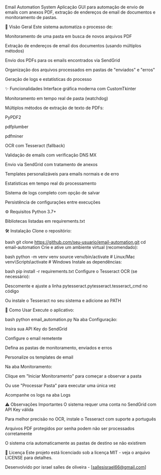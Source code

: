 Email Automation System
Aplicação GUI para automação de envio de emails com anexos PDF, extração de endereços de email de documentos e monitoramento de pastas.

📌 Visão Geral
Este sistema automatiza o processo de:

Monitoramento de uma pasta em busca de novos arquivos PDF

Extração de endereços de email dos documentos (usando múltiplos métodos)

Envio dos PDFs para os emails encontrados via SendGrid

Organização dos arquivos processados em pastas de "enviados" e "erros"

Geração de logs e estatísticas do processo

✨ Funcionalidades
Interface gráfica moderna com CustomTkinter

Monitoramento em tempo real de pasta (watchdog)

Múltiplos métodos de extração de texto de PDFs:

PyPDF2

pdfplumber

pdfminer

OCR com Tesseract (fallback)

Validação de emails com verificação DNS MX

Envio via SendGrid com tratamento de anexos

Templates personalizáveis para emails normais e de erro

Estatísticas em tempo real do processamento

Sistema de logs completo com opção de salvar

Persistência de configurações entre execuções

⚙️ Requisitos
Python 3.7+

Bibliotecas listadas em requirements.txt

🛠 Instalação
Clone o repositório:

bash
git clone https://github.com/seu-usuario/email-automation.git
cd email-automation
Crie e ative um ambiente virtual (recomendado):

bash
python -m venv venv
source venv/bin/activate  # Linux/Mac
venv\Scripts\activate     # Windows
Instale as dependências:

bash
pip install -r requirements.txt
Configure o Tesseract OCR (se necessário):

Descomente e ajuste a linha pytesseract.pytesseract.tesseract_cmd no código

Ou instale o Tesseract no seu sistema e adicione ao PATH

🚀 Como Usar
Execute o aplicativo:

bash
python email_automation.py
Na aba Configuração:

Insira sua API Key do SendGrid

Configure o email remetente

Defina as pastas de monitoramento, enviados e erros

Personalize os templates de email

Na aba Monitoramento:

Clique em "Iniciar Monitoramento" para começar a observar a pasta

Ou use "Processar Pasta" para executar uma única vez

Acompanhe os logs na aba Logs

⚠️ Observações Importantes
O sistema requer uma conta no SendGrid com API Key válida

Para melhor precisão no OCR, instale o Tesseract com suporte a português

Arquivos PDF protegidos por senha podem não ser processados corretamente

O sistema cria automaticamente as pastas de destino se não existirem

📄 Licença
Este projeto está licenciado sob a licença MIT - veja o arquivo LICENSE para detalhes.

Desenvolvido por israel salles de oliveira - [sallesisrael66@gmail.com]
